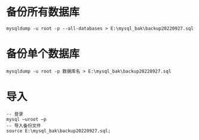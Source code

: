 
# 备份所有数据库
```mysql
mysqldump -u root -p --all-databases > E:\mysql_bak\backup20220927.sql
```

# 备份单个数据库
```mysql
mysqldump -u root -p 数据库名 > E:\mysql_bak\backup20220927.sql
```

# 导入
```mysql
-- 登录
mysql –uroot –p
-- 导入备份文件
source E:\mysql_bak\backup20220927.sql;
```

